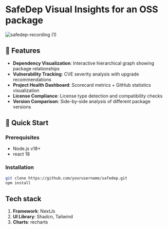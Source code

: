# SafeDep Visual Insights for an OSS package
![safedep-recording (1)](https://github.com/user-attachments/assets/9086174f-3ad9-4ffe-8e75-ea4d06d19984)


## 🌟 Features
- **Dependency Visualization**: Interactive hierarchical graph showing package relationships  
- **Vulnerability Tracking**: CVE severity analysis with upgrade recommendations  
- **Project Health Dashboard**: Scorecard metrics + GitHub statistics visualization  
- **License Compliance**: License type detection and compatibility checks  
- **Version Comparison**: Side-by-side analysis of different package versions  

## 🚀 Quick Start

### Prerequisites
- Node.js v18+  
- react 18  

### Installation
```bash
git clone https://github.com/yourusername/safedep.git
npm install
```

## Tech stack 
1. **Framework**: NextJs
2. **UI Library**: Shadcn, Tailwind
3. **Charts**: recharts
